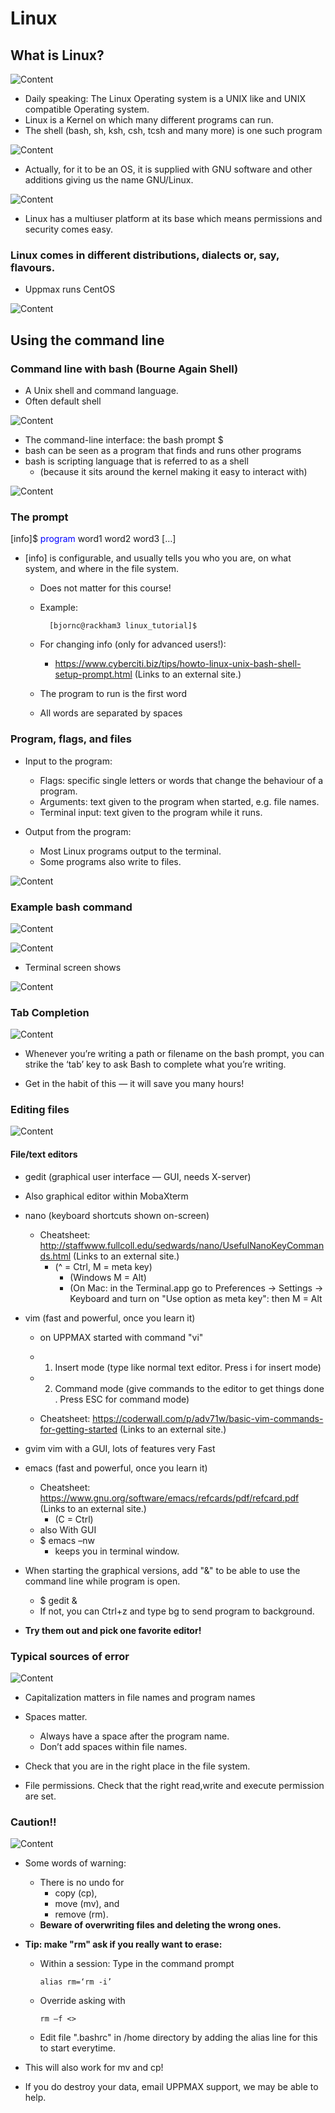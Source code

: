 # Linux
## What is Linux?

![Content](./img/pingvin.png)

- Daily speaking: The Linux Operating system is a UNIX like and UNIX compatible Operating system.
- Linux is a Kernel on which many different programs can run.
- The shell (bash, sh, ksh, csh, tcsh and many more) is one such program
    
![Content](./img/images.jfif)

 

- Actually, for it to be an OS, it is supplied with GNU software and other additions giving us the name GNU/Linux.

 

![Content](./img/gnu.png)

 

- Linux has a multiuser platform at its base which means permissions and security comes easy.

 
### Linux comes in different distributions, dialects or, say, flavours.
- Uppmax runs CentOS

 

![Content](./img/flavours.png)


 
## Using the command line

### Command line with bash (Bourne Again Shell)
- A Unix shell and command language.
- Often default shell

![Content](./img/shell.jpg)

- The command-line interface: the bash prompt $
- bash can be seen as a program that finds and runs other programs
- bash is scripting language that is referred to as a shell
  - (because it sits around the kernel making it easy to interact with)

 ![Content](./img/unix_architecture.jpg)

 
### The prompt

[info]$ <span style="color:blue">program</span> word1 word2 word3 […]

- [info] is configurable, and usually tells you who you are, on what system, and where in the file system.
  - Does not matter for this course!
  - Example: 

    ```bash=
      [bjornc@rackham3 linux_tutorial]$
    ```

  - For changing info (only for advanced users!):
    - https://www.cyberciti.biz/tips/howto-linux-unix-bash-shell-setup-prompt.html (Links to an external site.)
  - The program to run is the first word
  - All words are separated by spaces

 
### Program, flags, and files

- Input to the program:
  - Flags: specific single letters or words that change the behaviour of a program.
  - Arguments: text given to the program when started, e.g. file names.
  - Terminal input: text given to the program while it runs.

- Output from the program:
  - Most Linux programs output to the terminal.
  - Some programs also write to files.

![Content](./img/folders.png)
 
### Example bash command


![Content](./img/mv_inbox.png)


![Content](./img/program_flags.png)

- Terminal screen shows

![Content](./img/screen.png)               

 
### Tab Completion

![Content](./img/tab.png)

 
- Whenever you’re writing a path or filename on the bash prompt, you can strike the ‘tab’ key to
ask Bash to complete what you’re writing.

- Get in the habit of this — it will save you many hours!

 
### Editing files

![Content](./img/edit.png)

#### File/text editors

- gedit (graphical user interface — GUI, needs X-server)

- Also graphical editor within MobaXterm

- nano (keyboard shortcuts shown on-screen)
  - Cheatsheet: http://staffwww.fullcoll.edu/sedwards/nano/UsefulNanoKeyCommands.html (Links to an external site.)
    - (^ = Ctrl, M = meta key)
       - (Windows M = Alt)
       - (On Mac: in the Terminal.app go to Preferences -> Settings -> Keyboard and turn on "Use option as meta key": then M = Alt

- vim (fast and powerful, once you learn it)
  - on UPPMAX started with command "vi"

  - 1. Insert mode (type like normal text editor. Press i for insert mode)

  - 2. Command mode (give commands to the editor to get things done . Press ESC for command mode)
  - Cheatsheet: https://coderwall.com/p/adv71w/basic-vim-commands-for-getting-started (Links to an external site.)
 
- gvim vim with a GUI, lots of features very Fast

- emacs (fast and powerful, once you learn it)
  - Cheatsheet: https://www.gnu.org/software/emacs/refcards/pdf/refcard.pdf (Links to an external site.)
    - (C = Ctrl)
   - also With GUI
   - $ emacs –nw
     - keeps you in terminal window.

- When starting the graphical versions, add "&" to be able to use the command line while program is open.
  - $ gedit &
  - If not, you can Ctrl+z and type bg to send program to background.

- **Try them out and pick one favorite editor!**


### Typical sources of error

![Content](./img/cross.png)

- Capitalization matters in file names and program names

- Spaces matter.
  - Always have a space after the program name.
  - Don’t add spaces within file names.
- Check that you are in the right place in the file system.
- File permissions. Check that the right read,write and execute permission are set.

 
### Caution!!

![Content](./img/caution.png)

- Some words of warning:
  - There is no undo for
    - copy (cp),
    - move (mv), and
    - remove (rm).
  - **Beware of overwriting files and deleting the wrong ones.**

 

- **Tip: make "rm" ask if you really want to erase:**
  - Within a session: Type in the command prompt

        alias rm=‘rm -i’

  - Override asking with 

        rm –f <>

  - Edit file ".bashrc" in /home directory by adding the alias line for this to start everytime.
- This will also work for mv and cp!

 

- If you do destroy your data, email UPPMAX support, we may be able to help.

